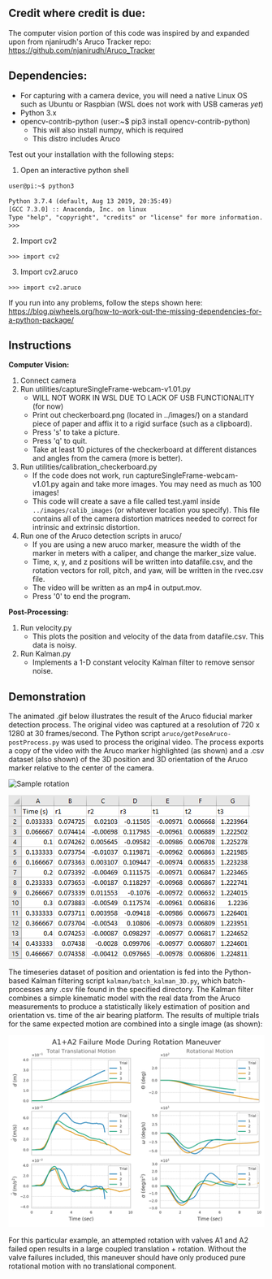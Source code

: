 Credit where credit is due:
----------------------------
The computer vision portion of this code was inspired by and expanded upon from njanirudh's Aruco Tracker repo: https://github.com/njanirudh/Aruco_Tracker


Dependencies:
-------------------
 - For capturing with a camera device, you will need a native Linux OS such as Ubuntu or Raspbian (WSL does not work with USB cameras *yet*)
 - Python 3.x
 - opencv-contrib-python (user:~$ pip3 install opencv-contrib-python)
    - This will also install numpy, which is required
    - This distro includes Aruco
 
 Test out your installation with the following steps:
 
 1) Open an interactive python shell
 
```
user@pi:~$ python3
```
```
Python 3.7.4 (default, Aug 13 2019, 20:35:49) 
[GCC 7.3.0] :: Anaconda, Inc. on linux
Type "help", "copyright", "credits" or "license" for more information.
>>>
```

2) Import cv2

```
>>> import cv2
```

3) Import cv2.aruco

```
>>> import cv2.aruco
```

If you run into any problems, follow the steps shown here:
https://blog.piwheels.org/how-to-work-out-the-missing-dependencies-for-a-python-package/


Instructions
--------------
**Computer Vision:**
1) Connect camera 
2) Run utilities/captureSingleFrame-webcam-v1.01.py
	- WILL NOT WORK IN WSL DUE TO LACK OF USB FUNCTIONALITY (for now)
    - Print out checkerboard.png (located in ../images/) on a standard piece of paper and affix it to a rigid surface (such as a clipboard).
    - Press 's' to take a picture.
    - Press 'q' to quit.
    - Take at least 10 pictures of the checkerboard at different distances and angles from the camera (more is better).
3) Run utilities/calibration_checkerboard.py
    - If the code does not work, run captureSingleFrame-webcam-v1.01.py again and take more images. You may need as much as 100 images!
    - This code will create a save a file called test.yaml inside ```../images/calib_images``` (or whatever location you specify). This file contains all of the camera distortion matrices needed to correct for intrinsic and extrinsic distortion.
4) Run one of the Aruco detection scripts in aruco/
    - If you are using a new aruco marker, measure the width of the marker in meters with a caliper, and change the marker_size value. 
    - Time, x, y, and z positions will be written into datafile.csv, and the rotation vectors for roll, pitch, and yaw, will be written in the rvec.csv file.
    - The video will be written as an mp4 in output.mov. 
    - Press '0' to end the program. 

**Post-Processing:**
1) Run velocity.py 
    - This plots the position and velocity of the data from datafile.csv. This data is noisy.
2) Run Kalman.py
    - Implements a 1-D constant velocity Kalman filter to remove sensor noise.


Demonstration
--------------
The animated .gif below illustrates the result of the Aruco fiducial marker detection process. The original video was captured at a resolution of 720 x 1280 at 30 frames/second. The Python script `aruco/getPoseAruco-postProcess.py` was used to process the original video. The process exports a copy of the video with the Aruco marker highlighted (as shown) and a .csv dataset (also shown) of the 3D position and 3D orientation of the Aruco marker relative to the center of the camera.

![Sample rotation](/A1+A2_Rotation_4_aruco.gif)

![Sample dataset](/A1+A2_Rotation_dataset.png)

The timeseries dataset of position and orientation is fed into the Python-based Kalman filtering script `kalman/batch_kalman_3D.py`, which batch-processes any .csv file found in the specified directory. The Kalman filter combines a simple kinematic model with the real data from the Aruco measurements to produce a statistically likely estimation of position and orientation vs. time of the air bearing platform. The results of multiple trials for the same expected motion are combined into a single image (as shown):

![Sample results](/A1+A2_Rotation.png)

For this particular example, an attempted rotation with valves A1 and A2 failed open results in a large coupled translation + rotation. Without the valve failures included, this maneuver should have only produced pure rotational motion with no translational component.
